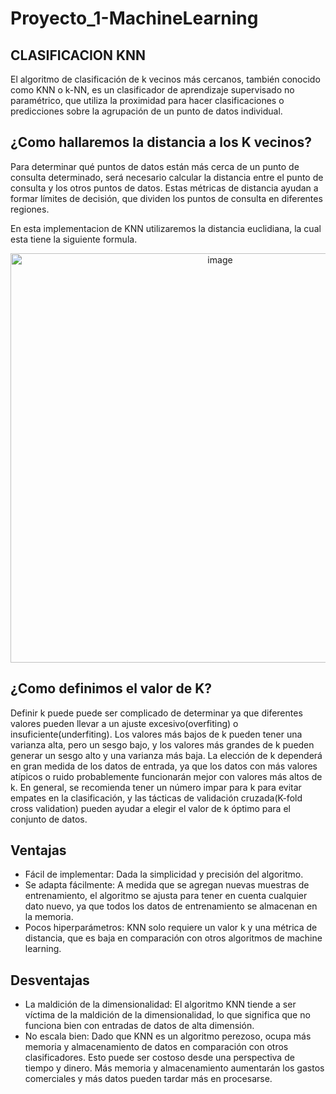 # Proyecto_1-MachineLearning


## CLASIFICACION KNN

El algoritmo de clasificación de k vecinos más cercanos, también conocido como KNN o k-NN, es un clasificador de aprendizaje supervisado no paramétrico, que utiliza la proximidad para hacer clasificaciones o predicciones sobre la agrupación de un punto de datos individual.

## ¿Como hallaremos la distancia a los K vecinos?

Para determinar qué puntos de datos están más cerca de un punto de consulta determinado, será necesario calcular la distancia entre el punto de consulta y los otros puntos de datos. Estas métricas de distancia ayudan a formar límites de decisión, que dividen los puntos de consulta en diferentes regiones.

En esta implementacion de KNN utilizaremos la distancia euclidiana, la cual esta tiene la siguiente formula.
<p align="center">
 <img width="655" alt="image" src="https://github.com/LeoIsidro/Proyecto_1-MachineLearning/assets/90939274/758eedcf-ffb5-47db-ae11-120664eb6cb2">
</p>

## ¿Como definimos el valor de K?

Definir k puede puede ser complicado de determinar ya que diferentes valores pueden llevar a un ajuste excesivo(overfiting) o insuficiente(underfiting). Los valores más bajos de k pueden tener una varianza alta, pero un sesgo bajo, y los valores más grandes de k pueden generar un sesgo alto y una varianza más baja. La elección de k dependerá en gran medida de los datos de entrada, ya que los datos con más valores atípicos o ruido probablemente funcionarán mejor con valores más altos de k. En general, se recomienda tener un número impar para k para evitar empates en la clasificación, y las tácticas de validación cruzada(K-fold cross validation) pueden ayudar a elegir el valor de k óptimo para el conjunto de datos.

## Ventajas
- Fácil de implementar: Dada la simplicidad y precisión del algoritmo.
- Se adapta fácilmente: A medida que se agregan nuevas muestras de entrenamiento, el algoritmo se ajusta para tener en cuenta cualquier dato nuevo, ya que todos los datos de entrenamiento se almacenan en la memoria.
- Pocos hiperparámetros: KNN solo requiere un valor k y una métrica de distancia, que es baja en comparación con otros algoritmos de machine learning.

## Desventajas
- La maldición de la dimensionalidad: El algoritmo KNN tiende a ser víctima de la maldición de la dimensionalidad, lo que significa que no funciona bien con entradas de datos de alta dimensión.
- No escala bien: Dado que KNN es un algoritmo perezoso, ocupa más memoria y almacenamiento de datos en comparación con otros clasificadores. Esto puede ser costoso desde una perspectiva de tiempo y dinero. Más memoria y almacenamiento aumentarán los gastos comerciales y más datos pueden tardar más en procesarse.
